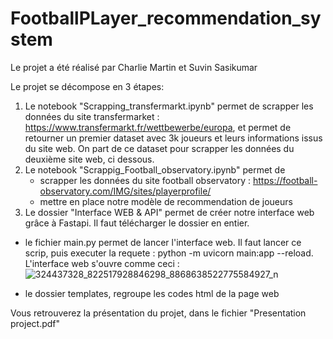 # FootballPLayer_recommendation_system

Le projet a été réalisé par Charlie Martin et Suvin Sasikumar

Le projet se décompose en 3 étapes:
1) Le notebook "Scrapping_transfermarkt.ipynb" permet de scrapper les données du site transfermarket : https://www.transfermarkt.fr/wettbewerbe/europa, et permet de retourner un premier dataset avec 3k joueurs et leurs informations issus du site web. On part de  ce dataset pour scrapper les données du deuxième site web, ci dessous. 
2) Le notebook "Scrappig_Football_observatory.ipynb" permet de 
    - scrapper les données du site football observatory : https://football-observatory.com/IMG/sites/playerprofile/
    - mettre en place notre modèle de recommendation de joueurs 
3) Le dossier "Interface WEB & API" permet de créer notre interface web grâce à Fastapi. Il faut télécharger le dossier en entier.
  - le fichier main.py permet de lancer l'interface web. Il faut lancer ce scrip, puis executer la requete : python -m uvicorn main:app --reload. L'interface web s'ouvre comme ceci : 
  ![324437328_822517928846298_8868638522775584927_n](https://user-images.githubusercontent.com/97175838/212556172-3ad12499-35b8-4c77-9118-f12b671a783f.png)

  - le dossier templates, regroupe les codes html de la page web 
 

Vous retrouverez la présentation du projet, dans le fichier "Presentation project.pdf"
